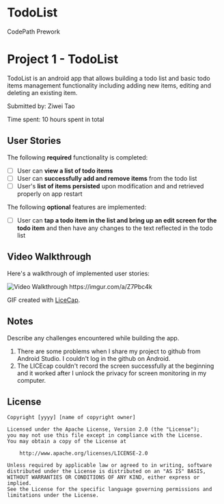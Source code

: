 # TodoList
CodePath Prework
# Project 1 - TodoList

TodoList is an android app that allows building a todo list and basic todo items management functionality including adding new items, editing and deleting an existing item.

Submitted by: Ziwei Tao

Time spent: 10 hours spent in total

## User Stories

The following **required** functionality is completed:

* [ ] User can **view a list of todo items**
* [ ] User can **successfully add and remove items** from the todo list
* [ ] User's **list of items persisted** upon modification and and retrieved properly on app restart

The following **optional** features are implemented:

* [ ] User can **tap a todo item in the list and bring up an edit screen for the todo item** and then have any changes to the text reflected in the todo list


## Video Walkthrough

Here's a walkthrough of implemented user stories:

<img src='https://imgur.com/a/Z7Pbc4k' title='TODOLIST-APP' width='' alt='Video Walkthrough' />
https://imgur.com/a/Z7Pbc4k

GIF created with [LiceCap](http://www.cockos.com/licecap/).

## Notes

Describe any challenges encountered while building the app.
1. There are some problems when I share my project to github from Android Studio. I couldn't log in the github on Android.
2. The LICEcap couldn't record the screen successfully at the beginning and it worked after I 
unlock the privacy for screen monitoring in my computer.

## License

    Copyright [yyyy] [name of copyright owner]

    Licensed under the Apache License, Version 2.0 (the "License");
    you may not use this file except in compliance with the License.
    You may obtain a copy of the License at

        http://www.apache.org/licenses/LICENSE-2.0

    Unless required by applicable law or agreed to in writing, software
    distributed under the License is distributed on an "AS IS" BASIS,
    WITHOUT WARRANTIES OR CONDITIONS OF ANY KIND, either express or implied.
    See the License for the specific language governing permissions and
    limitations under the License.
